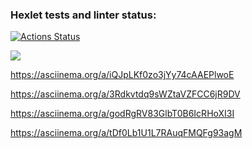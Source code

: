 ### Hexlet tests and linter status:
[![Actions Status](https://github.com/SanyaNaGit/python-project-49/workflows/hexlet-check/badge.svg)](https://github.com/SanyaNaGit/python-project-49/actions)

<a href="https://codeclimate.com/github/SanyaNaGit/python-project-49/maintainability"><img src="https://api.codeclimate.com/v1/badges/088fb928cecd52b58bd4/maintainability" /></a>

https://asciinema.org/a/iQJpLKf0zo3jYy74cAAEPlwoE

https://asciinema.org/a/3Rdkvtdq9sWZtaVZFCC6jR9DV

https://asciinema.org/a/godRgRV83GlbT0B6IcRHoXI3I

https://asciinema.org/a/tDf0Lb1U1L7RAuqFMQFg93agM
